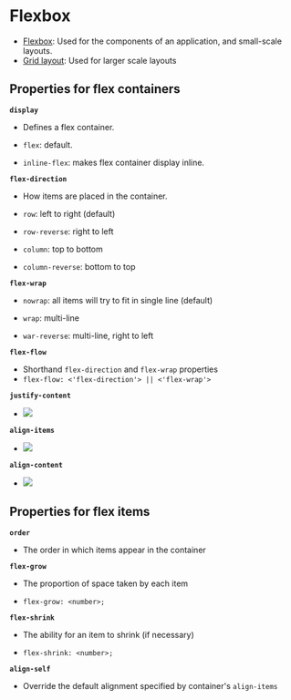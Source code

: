 # Flexbox

* [Flexbox](http://ife.baidu.com/task/detail?taskId=10): Used for the components of an application, and small-scale layouts.
* [Grid layout](http://ife.baidu.com/task/detail?taskId=8): Used for larger scale layouts

## Properties for flex containers

**`display`**

- Defines a flex container.

- `flex`: default.

- `inline-flex`: makes flex container display inline.


**`flex-direction`**

- How items are placed in the container.

- `row`: left to right (default)

- `row-reverse`: right to left

- `column`: top to bottom

- `column-reverse`: bottom to top



**`flex-wrap`**

- `nowrap`: all items will try to fit in single line (default)

- `wrap`: multi-line

- `war-reverse`: multi-line, right to left



**`flex-flow`** 

- Shorthand `flex-direction` and `flex-wrap` properties
- `flex-flow: <'flex-direction'> || <'flex-wrap'>`



**`justify-content`**

- ![](https://github.com/weicliu/ife-frizz/blob/master/010-xic-flexbox/notes/001-justify-content.jpg?raw=true)



**`align-items`**

- ![](https://github.com/weicliu/ife-frizz/blob/master/010-xic-flexbox/notes/002-align-items.jpg?raw=true)



**`align-content`**

- ![](https://github.com/weicliu/ife-frizz/blob/master/010-xic-flexbox/notes/003-align-content.jpg?raw=true)



## Properties for flex items

**`order`**

- The order in which items appear in the container



**`flex-grow`**

- The proportion of space taken by each item

- `flex-grow: <number>;`



**`flex-shrink`**

- The ability for an item to shrink (if necessary)

- `flex-shrink: <number>;`



**`align-self`**

- Override the default alignment specified by container's `align-items`
